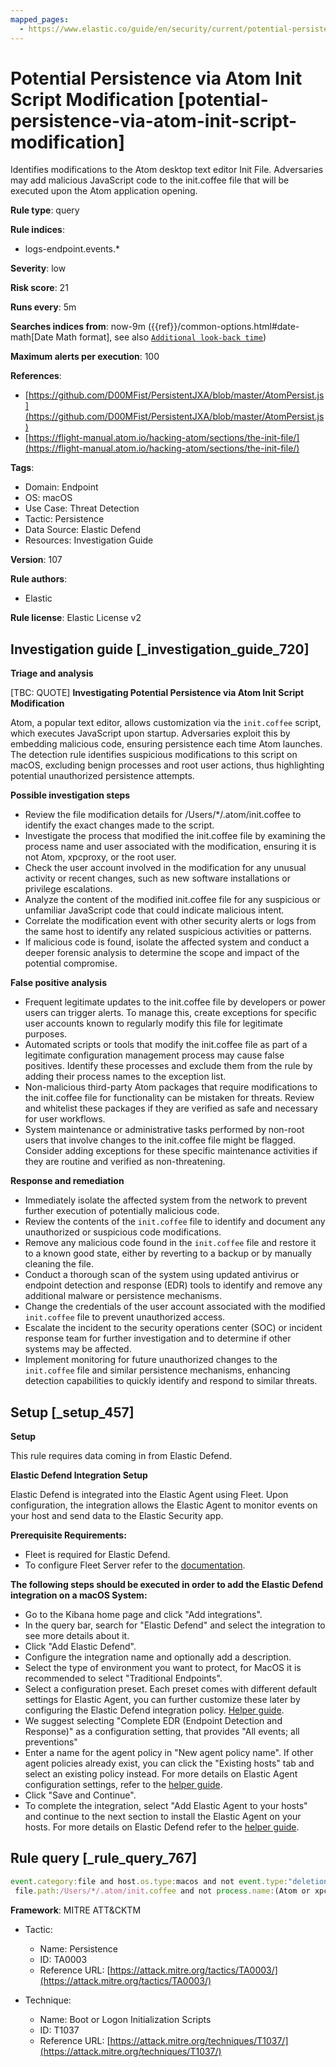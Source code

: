 ```yaml
---
mapped_pages:
  - https://www.elastic.co/guide/en/security/current/potential-persistence-via-atom-init-script-modification.html
---
```


# Potential Persistence via Atom Init Script Modification [potential-persistence-via-atom-init-script-modification]

Identifies modifications to the Atom desktop text editor Init File. Adversaries may add malicious JavaScript code to the init.coffee file that will be executed upon the Atom application opening.

**Rule type**: query

**Rule indices**:

* logs-endpoint.events.*

**Severity**: low

**Risk score**: 21

**Runs every**: 5m

**Searches indices from**: now-9m ({{ref}}/common-options.html#date-math[Date Math format], see also [`Additional look-back time`](docs-content://solutions/security/detect-and-alert/create-detection-rule.md#rule-schedule))

**Maximum alerts per execution**: 100

**References**:

* [https://github.com/D00MFist/PersistentJXA/blob/master/AtomPersist.js](https://github.com/D00MFist/PersistentJXA/blob/master/AtomPersist.js)
* [https://flight-manual.atom.io/hacking-atom/sections/the-init-file/](https://flight-manual.atom.io/hacking-atom/sections/the-init-file/)

**Tags**:

* Domain: Endpoint
* OS: macOS
* Use Case: Threat Detection
* Tactic: Persistence
* Data Source: Elastic Defend
* Resources: Investigation Guide

**Version**: 107

**Rule authors**:

* Elastic

**Rule license**: Elastic License v2

## Investigation guide [_investigation_guide_720]

**Triage and analysis**

[TBC: QUOTE]
**Investigating Potential Persistence via Atom Init Script Modification**

Atom, a popular text editor, allows customization via the `init.coffee` script, which executes JavaScript upon startup. Adversaries exploit this by embedding malicious code, ensuring persistence each time Atom launches. The detection rule identifies suspicious modifications to this script on macOS, excluding benign processes and root user actions, thus highlighting potential unauthorized persistence attempts.

**Possible investigation steps**

* Review the file modification details for /Users/*/.atom/init.coffee to identify the exact changes made to the script.
* Investigate the process that modified the init.coffee file by examining the process name and user associated with the modification, ensuring it is not Atom, xpcproxy, or the root user.
* Check the user account involved in the modification for any unusual activity or recent changes, such as new software installations or privilege escalations.
* Analyze the content of the modified init.coffee file for any suspicious or unfamiliar JavaScript code that could indicate malicious intent.
* Correlate the modification event with other security alerts or logs from the same host to identify any related suspicious activities or patterns.
* If malicious code is found, isolate the affected system and conduct a deeper forensic analysis to determine the scope and impact of the potential compromise.

**False positive analysis**

* Frequent legitimate updates to the init.coffee file by developers or power users can trigger alerts. To manage this, create exceptions for specific user accounts known to regularly modify this file for legitimate purposes.
* Automated scripts or tools that modify the init.coffee file as part of a legitimate configuration management process may cause false positives. Identify these processes and exclude them from the rule by adding their process names to the exception list.
* Non-malicious third-party Atom packages that require modifications to the init.coffee file for functionality can be mistaken for threats. Review and whitelist these packages if they are verified as safe and necessary for user workflows.
* System maintenance or administrative tasks performed by non-root users that involve changes to the init.coffee file might be flagged. Consider adding exceptions for these specific maintenance activities if they are routine and verified as non-threatening.

**Response and remediation**

* Immediately isolate the affected system from the network to prevent further execution of potentially malicious code.
* Review the contents of the `init.coffee` file to identify and document any unauthorized or suspicious code modifications.
* Remove any malicious code found in the `init.coffee` file and restore it to a known good state, either by reverting to a backup or by manually cleaning the file.
* Conduct a thorough scan of the system using updated antivirus or endpoint detection and response (EDR) tools to identify and remove any additional malware or persistence mechanisms.
* Change the credentials of the user account associated with the modified `init.coffee` file to prevent unauthorized access.
* Escalate the incident to the security operations center (SOC) or incident response team for further investigation and to determine if other systems may be affected.
* Implement monitoring for future unauthorized changes to the `init.coffee` file and similar persistence mechanisms, enhancing detection capabilities to quickly identify and respond to similar threats.


## Setup [_setup_457]

**Setup**

This rule requires data coming in from Elastic Defend.

**Elastic Defend Integration Setup**

Elastic Defend is integrated into the Elastic Agent using Fleet. Upon configuration, the integration allows the Elastic Agent to monitor events on your host and send data to the Elastic Security app.

**Prerequisite Requirements:**

* Fleet is required for Elastic Defend.
* To configure Fleet Server refer to the [documentation](docs-content://reference/ingestion-tools/fleet/fleet-server.md).

**The following steps should be executed in order to add the Elastic Defend integration on a macOS System:**

* Go to the Kibana home page and click "Add integrations".
* In the query bar, search for "Elastic Defend" and select the integration to see more details about it.
* Click "Add Elastic Defend".
* Configure the integration name and optionally add a description.
* Select the type of environment you want to protect, for MacOS it is recommended to select "Traditional Endpoints".
* Select a configuration preset. Each preset comes with different default settings for Elastic Agent, you can further customize these later by configuring the Elastic Defend integration policy. [Helper guide](docs-content://solutions/security/configure-elastic-defend/configure-an-integration-policy-for-elastic-defend.md).
* We suggest selecting "Complete EDR (Endpoint Detection and Response)" as a configuration setting, that provides "All events; all preventions"
* Enter a name for the agent policy in "New agent policy name". If other agent policies already exist, you can click the "Existing hosts" tab and select an existing policy instead. For more details on Elastic Agent configuration settings, refer to the [helper guide](docs-content://reference/ingestion-tools/fleet/agent-policy.md).
* Click "Save and Continue".
* To complete the integration, select "Add Elastic Agent to your hosts" and continue to the next section to install the Elastic Agent on your hosts. For more details on Elastic Defend refer to the [helper guide](docs-content://solutions/security/configure-elastic-defend/install-elastic-defend.md).


## Rule query [_rule_query_767]

```js
event.category:file and host.os.type:macos and not event.type:"deletion" and
 file.path:/Users/*/.atom/init.coffee and not process.name:(Atom or xpcproxy) and not user.name:root
```

**Framework**: MITRE ATT&CKTM

* Tactic:

    * Name: Persistence
    * ID: TA0003
    * Reference URL: [https://attack.mitre.org/tactics/TA0003/](https://attack.mitre.org/tactics/TA0003/)

* Technique:

    * Name: Boot or Logon Initialization Scripts
    * ID: T1037
    * Reference URL: [https://attack.mitre.org/techniques/T1037/](https://attack.mitre.org/techniques/T1037/)



